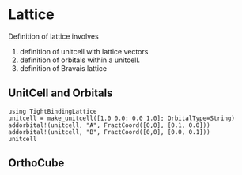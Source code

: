 # Lattice

Definition of lattice involves
1. definition of unitcell with lattice vectors
2. definition of orbitals within a unitcell.
3. definition of Bravais lattice

## UnitCell and Orbitals

```@example example-unitcell
using TightBindingLattice
unitcell = make_unitcell([1.0 0.0; 0.0 1.0]; OrbitalType=String)
addorbital!(unitcell, "A", FractCoord([0,0], [0.1, 0.0]))
addorbital!(unitcell, "B", FractCoord([0,0], [0.0, 0.1]))
unitcell
```

## OrthoCube


